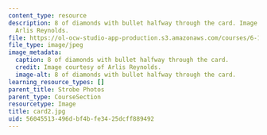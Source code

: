 ```yaml
---
content_type: resource
description: 8 of diamonds with bullet halfway through the card. Image courtesy of
  Arlis Reynolds.
file: https://ol-ocw-studio-app-production.s3.amazonaws.com/courses/6-163-strobe-project-laboratory-fall-2005/56045513496dbf4bfe3425dcff889492_card2.jpg
file_type: image/jpeg
image_metadata:
  caption: 8 of diamonds with bullet halfway through the card.
  credit: Image courtesy of Arlis Reynolds.
  image-alt: 8 of diamonds with bullet halfway through the card.
learning_resource_types: []
parent_title: Strobe Photos
parent_type: CourseSection
resourcetype: Image
title: card2.jpg
uid: 56045513-496d-bf4b-fe34-25dcff889492
---
```

